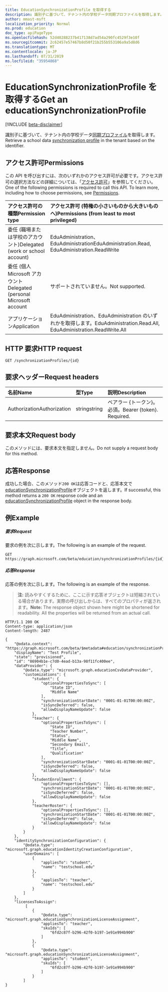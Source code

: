 ```yaml
---
title: EducationSynchronizationProfile を取得する
description: 識別子に基づいて、テナント内の学校データ同期プロファイルを取得します。
author: mmast-msft
localization_priority: Normal
ms.prod: education
doc_type: apiPageType
ms.openlocfilehash: 52d40288237b417138d7ad54a290fc4529f3e10f
ms.sourcegitcommit: 2c62457e57467b8d50f21b255b553106a9a5d8d6
ms.translationtype: MT
ms.contentlocale: ja-JP
ms.lasthandoff: 07/31/2019
ms.locfileid: "35954868"
---
```

# <a name="get-an-educationsynchronizationprofile"></a><span data-ttu-id="44508-103">EducationSynchronizationProfile を取得する</span><span class="sxs-lookup"><span data-stu-id="44508-103">Get an educationSynchronizationProfile</span></span>

[!INCLUDE [beta-disclaimer](../../includes/beta-disclaimer.md)]

<span data-ttu-id="44508-104">識別子に基づいて、テナント内の学校データ[同期プロファイル](../resources/educationsynchronizationprofile.md)を取得します。</span><span class="sxs-lookup"><span data-stu-id="44508-104">Retrieve a school data [synchronization profile](../resources/educationsynchronizationprofile.md) in the tenant based on the identifier.</span></span>

## <a name="permissions"></a><span data-ttu-id="44508-105">アクセス許可</span><span class="sxs-lookup"><span data-stu-id="44508-105">Permissions</span></span>
<span data-ttu-id="44508-p101">この API を呼び出すには、次のいずれかのアクセス許可が必要です。アクセス許可の選択方法などの詳細については、「[アクセス許可](/graph/permissions-reference)」を参照してください。</span><span class="sxs-lookup"><span data-stu-id="44508-p101">One of the following permissions is required to call this API. To learn more, including how to choose permissions, see [Permissions](/graph/permissions-reference).</span></span>

| <span data-ttu-id="44508-108">アクセス許可の種類</span><span class="sxs-lookup"><span data-stu-id="44508-108">Permission type</span></span> | <span data-ttu-id="44508-109">アクセス許可 (特権の小さいものから大きいものへ)</span><span class="sxs-lookup"><span data-stu-id="44508-109">Permissions (from least to most privileged)</span></span> |
|:-----------|:----------|
| <span data-ttu-id="44508-110">委任 (職場または学校のアカウント)</span><span class="sxs-lookup"><span data-stu-id="44508-110">Delegated (work or school account)</span></span> | <span data-ttu-id="44508-111">EduAdministration、EduAdministration</span><span class="sxs-lookup"><span data-stu-id="44508-111">EduAdministration.Read, EduAdministration.ReadWrite</span></span> |
|<span data-ttu-id="44508-112">委任 (個人 Microsoft アカウント</span><span class="sxs-lookup"><span data-stu-id="44508-112">Delegated (personal Microsoft account</span></span>|<span data-ttu-id="44508-113">サポートされていません。</span><span class="sxs-lookup"><span data-stu-id="44508-113">Not supported.</span></span>|
|<span data-ttu-id="44508-114">アプリケーション</span><span class="sxs-lookup"><span data-stu-id="44508-114">Application</span></span>| <span data-ttu-id="44508-115">EduAdministration、EduAdministration のいずれかを取得します。</span><span class="sxs-lookup"><span data-stu-id="44508-115">EduAdministration.Read.All, EduAdministration.ReadWrite.All</span></span> |

## <a name="http-request"></a><span data-ttu-id="44508-116">HTTP 要求</span><span class="sxs-lookup"><span data-stu-id="44508-116">HTTP request</span></span>
<!-- { "blockType": "ignored" } -->
```http
GET /synchronizationProfiles/{id}
```

## <a name="request-headers"></a><span data-ttu-id="44508-117">要求ヘッダー</span><span class="sxs-lookup"><span data-stu-id="44508-117">Request headers</span></span>
| <span data-ttu-id="44508-118">名前</span><span class="sxs-lookup"><span data-stu-id="44508-118">Name</span></span>       | <span data-ttu-id="44508-119">型</span><span class="sxs-lookup"><span data-stu-id="44508-119">Type</span></span> | <span data-ttu-id="44508-120">説明</span><span class="sxs-lookup"><span data-stu-id="44508-120">Description</span></span>|
|:-----------|:------|:----------|
| <span data-ttu-id="44508-121">Authorization</span><span class="sxs-lookup"><span data-stu-id="44508-121">Authorization</span></span>  | <span data-ttu-id="44508-122">string</span><span class="sxs-lookup"><span data-stu-id="44508-122">string</span></span>  | <span data-ttu-id="44508-p102">ベアラー {トークン}。必須。</span><span class="sxs-lookup"><span data-stu-id="44508-p102">Bearer {token}. Required.</span></span>  |

## <a name="request-body"></a><span data-ttu-id="44508-125">要求本文</span><span class="sxs-lookup"><span data-stu-id="44508-125">Request body</span></span>
<span data-ttu-id="44508-126">このメソッドには、要求本文を指定しません。</span><span class="sxs-lookup"><span data-stu-id="44508-126">Do not supply a request body for this method.</span></span>
## <a name="response"></a><span data-ttu-id="44508-127">応答</span><span class="sxs-lookup"><span data-stu-id="44508-127">Response</span></span>
<span data-ttu-id="44508-128">成功した場合、このメソッド`200 OK`は応答コードと、応答本文で[educationSynchronizationProfile](../resources/educationsynchronizationprofile.md)オブジェクトを返します。</span><span class="sxs-lookup"><span data-stu-id="44508-128">If successful, this method returns a `200 OK` response code and an [educationSynchronizationProfile](../resources/educationsynchronizationprofile.md) object in the response body.</span></span>

## <a name="example"></a><span data-ttu-id="44508-129">例</span><span class="sxs-lookup"><span data-stu-id="44508-129">Example</span></span>
##### <a name="request"></a><span data-ttu-id="44508-130">要求</span><span class="sxs-lookup"><span data-stu-id="44508-130">Request</span></span>
<span data-ttu-id="44508-131">要求の例を次に示します。</span><span class="sxs-lookup"><span data-stu-id="44508-131">The following is an example of the request.</span></span>
<!-- {
  "blockType": "ignored",
  "name": "get_educationSynchronizationProfile"
}-->
```http
GET https://graph.microsoft.com/beta/education/synchronizationProfiles/{id}
```

##### <a name="response"></a><span data-ttu-id="44508-132">応答</span><span class="sxs-lookup"><span data-stu-id="44508-132">Response</span></span>
<span data-ttu-id="44508-133">応答の例を次に示します。</span><span class="sxs-lookup"><span data-stu-id="44508-133">The following is an example of the response.</span></span> 

><span data-ttu-id="44508-p103">**注:** 読みやすくするために、ここに示す応答オブジェクトは短縮されている場合があります。実際の呼び出しからは、すべてのプロパティが返されます。</span><span class="sxs-lookup"><span data-stu-id="44508-p103">**Note:** The response object shown here might be shortened for readability. All the properties will be returned from an actual call.</span></span>

<!-- {
  "blockType": "ignored",
  "truncated": true,
  "@odata.type": "microsoft.graph.educationSynchronizationProfile",
} -->
```http
HTTP/1.1 200 OK
Content-type: application/json
Content-length: 2487

{
    "@odata.context": "https://graph.microsoft.com/beta/$metadata#education/synchronizationProfiles/$entity",
    "displayName": "Test Profile",
    "state": "provisioned",
    "id": "86904b1e-c7d0-4ead-b13a-98f11fc400ee",
    "dataProvider": {
        "@odata.type": "microsoft.graph.educationCsvDataProvider",
        "customizations": {
            "student": {
                "optionalPropertiesToSync": [
                    "State ID",
                    "Middle Name"
                ],
                "synchronizationStartDate": "0001-01-01T00:00:00Z",
                "isSyncDeferred": false,
                "allowDisplayNameUpdate": false
            },
            "teacher": {
                "optionalPropertiesToSync": [
                    "State ID",
                    "Teacher Number",
                    "Status",
                    "Middle Name",
                    "Secondary Email",
                    "Title",
                    "Qualification"
                ],
                "synchronizationStartDate": "0001-01-01T00:00:00Z",
                "isSyncDeferred": false,
                "allowDisplayNameUpdate": false
            },
            "studentEnrollment": {
                "optionalPropertiesToSync": [],
                "synchronizationStartDate": "0001-01-01T00:00:00Z",
                "isSyncDeferred": false,
                "allowDisplayNameUpdate": false
            },
            "teacherRoster": {
                "optionalPropertiesToSync": [],
                "synchronizationStartDate": "0001-01-01T00:00:00Z",
                "isSyncDeferred": false,
                "allowDisplayNameUpdate": false
            }
        }
    },
    "identitySynchronizationConfiguration": {
        "@odata.type": "microsoft.graph.educationIdentityCreationConfiguration",
        "userDomains": [
            {
                "appliesTo": "student",
                "name": "testschool.edu"
            },
            {
                "appliesTo": "teacher",
                "name": "testschool.edu"
            }
        ]
    },
    "licensesToAssign": 
         [
            {
                "@odata.type": "microsoft.graph.educationSynchronizationLicenseAssignment",
                "appliesTo": "teacher",
                "skuIds": [
                    "6fd2c87f-b296-42f0-b197-1e91e994b900"
                ]
            },
            {
                "@odata.type": "microsoft.graph.educationSynchronizationLicenseAssignment",
                "appliesTo": "student",
                "skuIds": [
                    "6fd2c87f-b296-42f0-b197-1e91e994b900"
                ]
            }
        ]
}
```
